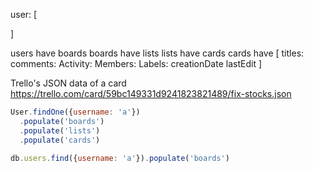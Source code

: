 user: [

]

users have boards
boards have lists
lists have cards
cards have [
  titles:
  comments:
  Activity:
  Members:
  Labels:
  creationDate
  lastEdit
]


Trello's JSON data of a card
https://trello.com/card/59bc149331d9241823821489/fix-stocks.json


```js
User.findOne({username: 'a'})
  .populate('boards')
  .populate('lists')
  .populate('cards')

db.users.find({username: 'a'}).populate('boards')
